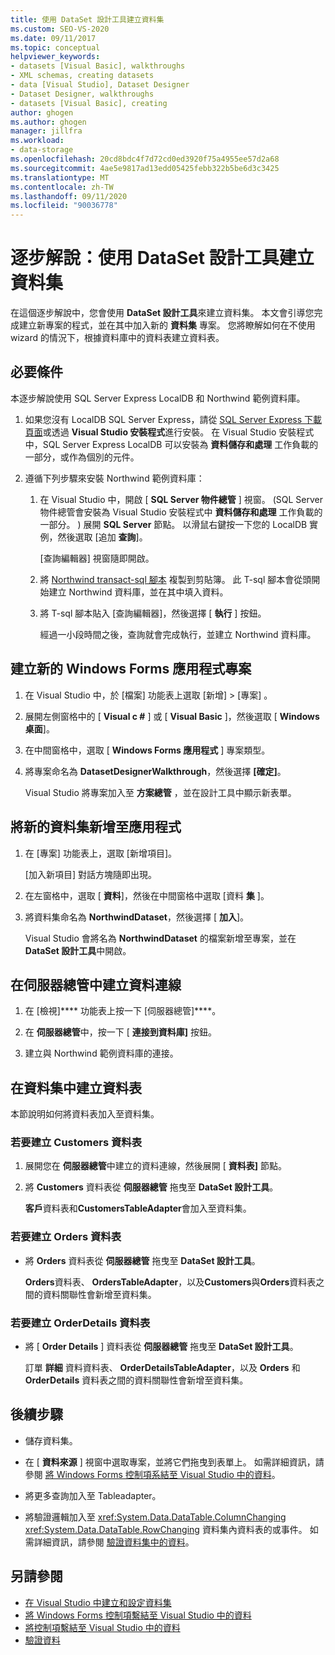 ```yaml
---
title: 使用 DataSet 設計工具建立資料集
ms.custom: SEO-VS-2020
ms.date: 09/11/2017
ms.topic: conceptual
helpviewer_keywords:
- datasets [Visual Basic], walkthroughs
- XML schemas, creating datasets
- data [Visual Studio], Dataset Designer
- Dataset Designer, walkthroughs
- datasets [Visual Basic], creating
author: ghogen
ms.author: ghogen
manager: jillfra
ms.workload:
- data-storage
ms.openlocfilehash: 20cd8bdc4f7d72cd0ed3920f75a4955ee57d2a68
ms.sourcegitcommit: 4ae5e9817ad13edd05425febb322b5be6d3c3425
ms.translationtype: MT
ms.contentlocale: zh-TW
ms.lasthandoff: 09/11/2020
ms.locfileid: "90036778"
---
```

# <a name="walkthrough-create-a-dataset-with-the-dataset-designer"></a>逐步解說：使用 DataSet 設計工具建立資料集

在這個逐步解說中，您會使用 **DataSet 設計工具**來建立資料集。 本文會引導您完成建立新專案的程式，並在其中加入新的 **資料集** 專案。 您將瞭解如何在不使用 wizard 的情況下，根據資料庫中的資料表建立資料表。

## <a name="prerequisites"></a>必要條件

本逐步解說使用 SQL Server Express LocalDB 和 Northwind 範例資料庫。

1. 如果您沒有 LocalDB SQL Server Express，請從 [SQL Server Express 下載頁面](https://www.microsoft.com/sql-server/sql-server-editions-express)或透過 **Visual Studio 安裝程式**進行安裝。 在 Visual Studio 安裝程式中，SQL Server Express LocalDB 可以安裝為 **資料儲存和處理** 工作負載的一部分，或作為個別的元件。

2. 遵循下列步驟來安裝 Northwind 範例資料庫：

    1. 在 Visual Studio 中，開啟 [ **SQL Server 物件總管** ] 視窗。  (SQL Server 物件總管會安裝為 Visual Studio 安裝程式中 **資料儲存和處理** 工作負載的一部分。 ) 展開 **SQL Server** 節點。 以滑鼠右鍵按一下您的 LocalDB 實例，然後選取 [追加 **查詢**]。

       [查詢編輯器] 視窗隨即開啟。

    2. 將 [Northwind transact-sql 腳本](https://github.com/MicrosoftDocs/visualstudio-docs/blob/master/docs/data-tools/samples/northwind.sql?raw=true) 複製到剪貼簿。 此 T-sql 腳本會從頭開始建立 Northwind 資料庫，並在其中填入資料。

    3. 將 T-sql 腳本貼入 [查詢編輯器]，然後選擇 [ **執行** ] 按鈕。

       經過一小段時間之後，查詢就會完成執行，並建立 Northwind 資料庫。

## <a name="create-a-new-windows-forms-application-project"></a>建立新的 Windows Forms 應用程式專案

1. 在 Visual Studio 中，於 [檔案]  功能表上選取 [新增]   > [專案]  。

2. 展開左側窗格中的 [ **Visual c #** ] 或 [ **Visual Basic** ]，然後選取 [ **Windows 桌面**]。

3. 在中間窗格中，選取 [ **Windows Forms 應用程式** ] 專案類型。

4. 將專案命名為 **DatasetDesignerWalkthrough**，然後選擇 **[確定]**。

     Visual Studio 將專案加入至 **方案總管** ，並在設計工具中顯示新表單。

## <a name="add-a-new-dataset-to-the-application"></a>將新的資料集新增至應用程式

1. 在 [專案] 功能表上，選取 [新增項目]。

     [加入新項目]  對話方塊隨即出現。

2. 在左窗格中，選取 [ **資料**]，然後在中間窗格中選取 [資料 **集** ]。

3. 將資料集命名為 **NorthwindDataset**，然後選擇 [ **加入**]。

     Visual Studio 會將名為 **NorthwindDataset** 的檔案新增至專案，並在 **DataSet 設計工具**中開啟。

## <a name="create-a-data-connection-in-server-explorer"></a>在伺服器總管中建立資料連線

1. 在 [檢視]**** 功能表上按一下 [伺服器總管]****。

2. 在 **伺服器總管**中，按一下 [ **連接到資料庫]** 按鈕。

3. 建立與 Northwind 範例資料庫的連接。

## <a name="create-the-tables-in-the-dataset"></a>在資料集中建立資料表

本節說明如何將資料表加入至資料集。

### <a name="to-create-the-customers-table"></a>若要建立 Customers 資料表

1. 展開您在 **伺服器總管**中建立的資料連線，然後展開 [ **資料表]** 節點。

2. 將 **Customers** 資料表從 **伺服器總管** 拖曳至 **DataSet 設計工具**。

     **客戶**資料表和**CustomersTableAdapter**會加入至資料集。

### <a name="to-create-the-orders-table"></a>若要建立 Orders 資料表

- 將 **Orders** 資料表從 **伺服器總管** 拖曳至 **DataSet 設計工具**。

     **Orders**資料表、 **OrdersTableAdapter**，以及**Customers**與**Orders**資料表之間的資料關聯性會新增至資料集。

### <a name="to-create-the-orderdetails-table"></a>若要建立 OrderDetails 資料表

- 將 [ **Order Details** ] 資料表從 **伺服器總管** 拖曳至 **DataSet 設計工具**。

     訂單 **詳細** 資料資料表、 **OrderDetailsTableAdapter**，以及 **Orders** 和 **OrderDetails** 資料表之間的資料關聯性會新增至資料集。

## <a name="next-steps"></a>後續步驟

- 儲存資料集。

- 在 [ **資料來源** ] 視窗中選取專案，並將它們拖曳到表單上。 如需詳細資訊，請參閱 [將 Windows Forms 控制項系結至 Visual Studio 中的資料](../data-tools/bind-windows-forms-controls-to-data-in-visual-studio.md)。

- 將更多查詢加入至 Tableadapter。

- 將驗證邏輯加入至 <xref:System.Data.DataTable.ColumnChanging> <xref:System.Data.DataTable.RowChanging> 資料集內資料表的或事件。 如需詳細資訊，請參閱 [驗證資料集中的資料](../data-tools/validate-data-in-datasets.md)。

## <a name="see-also"></a>另請參閱

- [在 Visual Studio 中建立和設定資料集](../data-tools/create-and-configure-datasets-in-visual-studio.md)
- [將 Windows Forms 控制項繫結至 Visual Studio 中的資料](../data-tools/bind-windows-forms-controls-to-data-in-visual-studio.md)
- [將控制項繫結至 Visual Studio 中的資料](../data-tools/bind-controls-to-data-in-visual-studio.md)
- [驗證資料](../data-tools/validate-data-in-datasets.md)
